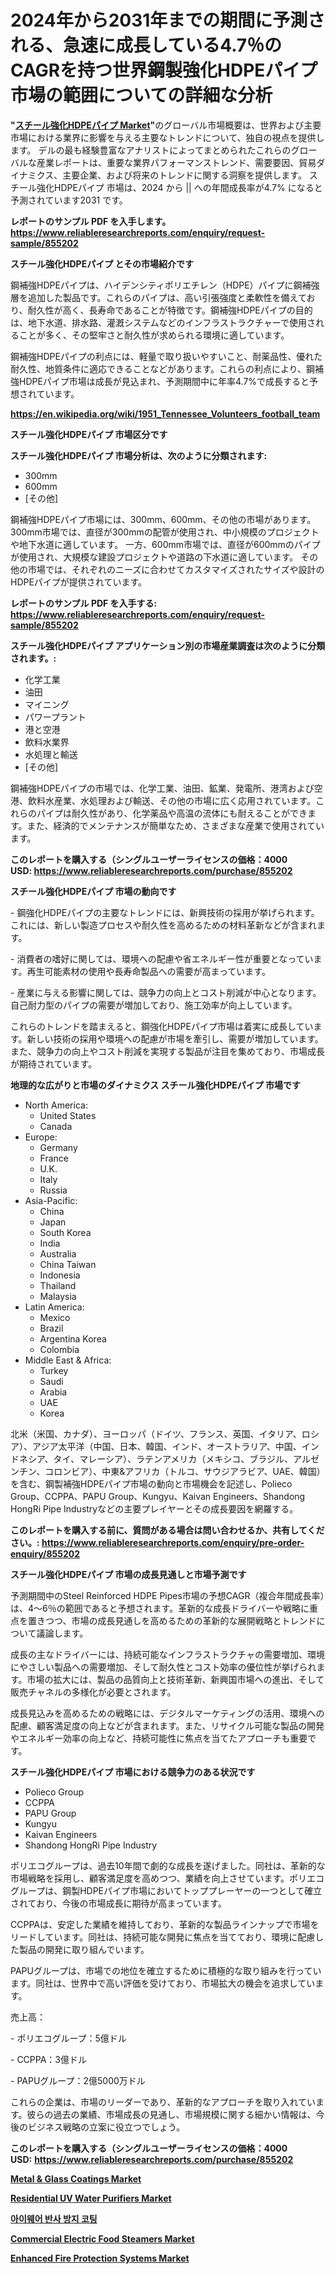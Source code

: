 <p><h1>2024年から2031年までの期間に予測される、急速に成長している4.7％のCAGRを持つ世界鋼製強化HDPEパイプ市場の範囲についての詳細な分析</h1></p><p><strong>"<a href="https://www.reliableresearchreports.com/steel-reinforced-hdpe-pipes-r855202">スチール強化HDPEパイプ Market</a>"</strong>のグローバル市場概要は、世界および主要市場における業界に影響を与える主要なトレンドについて、独自の視点を提供します。 デルの最も経験豊富なアナリストによってまとめられたこれらのグローバルな産業レポートは、重要な業界パフォーマンストレンド、需要要因、貿易ダイナミクス、主要企業、および将来のトレンドに関する洞察を提供します。 スチール強化HDPEパイプ 市場は、2024 から || への年間成長率が4.7% になると予測されています2031 です。</p>
<p><strong>レポートのサンプル PDF を入手します。</strong><strong><a href="https://www.reliableresearchreports.com/enquiry/request-sample/855202">https://www.reliableresearchreports.com/enquiry/request-sample/855202</a></strong></p>
<p><strong>スチール強化HDPEパイプ とその市場紹介です</strong></p>
<p><p>鋼補強HDPEパイプは、ハイデンシティポリエチレン（HDPE）パイプに鋼補強層を追加した製品です。これらのパイプは、高い引張強度と柔軟性を備えており、耐久性が高く、長寿命であることが特徴です。鋼補強HDPEパイプの目的は、地下水道、排水路、灌漑システムなどのインフラストラクチャーで使用されることが多く、その堅牢さと耐久性が求められる環境に適しています。</p><p>鋼補強HDPEパイプの利点には、軽量で取り扱いやすいこと、耐薬品性、優れた耐久性、地質条件に適応できることなどがあります。これらの利点により、鋼補強HDPEパイプ市場は成長が見込まれ、予測期間中に年率4.7%で成長すると予想されています。</p><a href="https://en.wikipedia.org/wiki/1951_Tennessee_Volunteers_football_team"></a></p>
<p><strong><a href="https://en.wikipedia.org/wiki/1951_Tennessee_Volunteers_football_team">https://en.wikipedia.org/wiki/1951_Tennessee_Volunteers_football_team</a></strong></p>
<p><strong>スチール強化HDPEパイプ&nbsp;市場区分です</strong><strong></strong></p>
<p><strong>スチール強化HDPEパイプ 市場分析は、次のように分類されます:</strong>&nbsp;</p>
<p><ul><li>300mm</li><li>600mm</li><li>[その他]</li></ul></p>
<p><p>鋼補強HDPEパイプ市場には、300mm、600mm、その他の市場があります。 300mm市場では、直径が300mmの配管が使用され、中小規模のプロジェクトや地下水道に適しています。 一方、600mm市場では、直径が600mmのパイプが使用され、大規模な建設プロジェクトや道路の下水道に適しています。 その他の市場では、それぞれのニーズに合わせてカスタマイズされたサイズや設計のHDPEパイプが提供されています。</p></p>
<p><strong>レポートのサンプル PDF を入手する: <a href="https://www.reliableresearchreports.com/enquiry/request-sample/855202">https://www.reliableresearchreports.com/enquiry/request-sample/855202</a></strong></p>
<p><strong> スチール強化HDPEパイプ アプリケーション別の市場産業調査は次のように分類されます。:</strong></p>
<p><ul><li>化学工業</li><li>油田</li><li>マイニング</li><li>パワープラント</li><li>港と空港</li><li>飲料水業界</li><li>水処理と輸送</li><li>[その他]</li></ul></p>
<p><p>鋼補強HDPEパイプの市場では、化学工業、油田、鉱業、発電所、港湾および空港、飲料水産業、水処理および輸送、その他の市場に広く応用されています。これらのパイプは耐久性があり、化学薬品や高温の流体にも耐えることができます。また、経済的でメンテナンスが簡単なため、さまざまな産業で使用されています。</p></p>
<p><strong>このレポートを購入する（シングルユーザーライセンスの価格：4000 USD:</strong><strong>&nbsp;<a href="https://www.reliableresearchreports.com/purchase/855202">https://www.reliableresearchreports.com/purchase/855202</a></strong></p>
<p><strong>スチール強化HDPEパイプ 市場の動向です</strong></p>
<p><p>- 鋼強化HDPEパイプの主要なトレンドには、新興技術の採用が挙げられます。これには、新しい製造プロセスや耐久性を高めるための材料革新などが含まれます。</p><p>- 消費者の嗜好に関しては、環境への配慮や省エネルギー性が重要となっています。再生可能素材の使用や長寿命製品への需要が高まっています。</p><p>- 産業に与える影響に関しては、競争力の向上とコスト削減が中心となります。自己耐力型のパイプの需要が増加しており、施工効率が向上しています。</p><p>これらのトレンドを踏まえると、鋼強化HDPEパイプ市場は着実に成長しています。新しい技術の採用や環境への配慮が市場を牽引し、需要が増加しています。また、競争力の向上やコスト削減を実現する製品が注目を集めており、市場成長が期待されています。</p></p>
<p><strong>地理的な広がりと市場のダイナミクス スチール強化HDPEパイプ 市場です</strong></p>
<p><ul>
    <li>
        North America:
        <ul>
            <li>United States</li>
            <li>Canada</li>
        </ul>
    </li>
    <li>
        Europe:
        <ul>
            <li>Germany</li>
            <li>France</li>
            <li>U.K.</li>
            <li>Italy</li>
            <li>Russia</li>
        </ul>
    </li>
    <li>
        Asia-Pacific:
        <ul>
            <li>China</li>
            <li>Japan</li>
            <li>South Korea</li>
            <li>India</li>
            <li>Australia</li>
            <li>China Taiwan</li>
            <li>Indonesia</li>
            <li>Thailand</li>
            <li>Malaysia</li>
        </ul>
    </li>
    <li>
        Latin America:
        <ul>
            <li>Mexico</li>
            <li>Brazil</li>
            <li>Argentina Korea</li>
            <li>Colombia</li>
        </ul>
    </li>
    <li>
        Middle East & Africa:
        <ul>
            <li>Turkey</li>
            <li>Saudi</li>
            <li>Arabia</li>
            <li>UAE</li>
            <li>Korea</li>
        </ul>
    </li>
    </ul></p>
<p><p>北米（米国、カナダ）、ヨーロッパ（ドイツ、フランス、英国、イタリア、ロシア）、アジア太平洋（中国、日本、韓国、インド、オーストラリア、中国、インドネシア、タイ、マレーシア）、ラテンアメリカ（メキシコ、ブラジル、アルゼンチン、コロンビア）、中東&アフリカ（トルコ、サウジアラビア、UAE、韓国）を含む、鋼製補強HDPEパイプ市場の動向と市場機会を記述し、Polieco Group、CCPPA、PAPU Group、Kungyu、Kaivan Engineers、Shandong HongRi Pipe Industryなどの主要プレイヤーとその成長要因を網羅する。</p></p>
<p><strong>このレポートを購入する前に、質問がある場合は問い合わせるか、共有してください。:&nbsp;<a href="https://www.reliableresearchreports.com/enquiry/pre-order-enquiry/855202">https://www.reliableresearchreports.com/enquiry/pre-order-enquiry/855202</a></strong></p>
<p><strong>スチール強化HDPEパイプ 市場の成長見通しと市場予測です</strong></p>
<p><p>予測期間中のSteel Reinforced HDPE Pipes市場の予想CAGR（複合年間成長率）は、4〜6％の範囲であると予想されます。革新的な成長ドライバーや戦略に重点を置きつつ、市場の成長見通しを高めるための革新的な展開戦略とトレンドについて議論します。</p><p>成長の主なドライバーには、持続可能なインフラストラクチャの需要増加、環境にやさしい製品への需要増加、そして耐久性とコスト効率の優位性が挙げられます。市場の拡大には、製品の品質向上と技術革新、新興国市場への進出、そして販売チャネルの多様化が必要とされます。</p><p>成長見込みを高めるための戦略には、デジタルマーケティングの活用、環境への配慮、顧客満足度の向上などが含まれます。また、リサイクル可能な製品の開発やエネルギー効率の向上など、持続可能性に焦点を当てたアプローチも重要です。</p></p>
<p><strong>スチール強化HDPEパイプ 市場における競争力のある状況です</strong></p>
<p><ul><li>Polieco Group</li><li>CCPPA</li><li>PAPU Group</li><li>Kungyu</li><li>Kaivan Engineers</li><li>Shandong HongRi Pipe Industry</li></ul></p>
<p><p>ポリエコグループは、過去10年間で劇的な成長を遂げました。同社は、革新的な市場戦略を採用し、顧客満足度を高めつつ、業績を向上させています。ポリエコグループは、鋼製HDPEパイプ市場においてトッププレーヤーの一つとして確立されており、今後の市場成長に期待が高まっています。</p><p>CCPPAは、安定した業績を維持しており、革新的な製品ラインナップで市場をリードしています。同社は、持続可能な開発に焦点を当てており、環境に配慮した製品の開発に取り組んでいます。</p><p>PAPUグループは、市場での地位を確立するために積極的な取り組みを行っています。同社は、世界中で高い評価を受けており、市場拡大の機会を追求しています。</p><p>売上高：</p><p>- ポリエコグループ：5億ドル</p><p>- CCPPA：3億ドル</p><p>- PAPUグループ：2億5000万ドル</p><p>これらの企業は、市場のリーダーであり、革新的なアプローチを取り入れています。彼らの過去の業績、市場成長の見通し、市場規模に関する細かい情報は、今後のビジネス戦略の立案に役立つでしょう。</p></p>
<p><strong>このレポートを購入する（シングルユーザーライセンスの価格：4000 USD:</strong>&nbsp;<strong><a href="https://www.reliableresearchreports.com/purchase/855202">https://www.reliableresearchreports.com/purchase/855202</a></strong></p>
<p><strong><p><a href="https://issuu.com/reportprime-2/docs/metal-glass-coatings-market-size-20_bd6e7d39c793fd">Metal & Glass Coatings Market</a></p><p><a href="https://github.com/vimar16th/Market-Research-Report-List-6/blob/main/residential-uv-water-purifiers-market.md">Residential UV Water Purifiers Market</a></p><p><a href="https://github.com/laholand/Market-Research-Report-List-6/blob/main/1210973108204.md">아이웨어 반사 방지 코팅</a></p><p><a href="https://github.com/luckyshygirl/Market-Research-Report-List-6/blob/main/commercial-electric-food-steamers-market.md">Commercial Electric Food Steamers Market</a></p><p><a href="https://medium.com/@bethelokon998/enhanced-fire-protection-systems-market-trends-a-detailed-study-of-its-market-segmentation-and-f30e07cdfb90">Enhanced Fire Protection Systems Market</a></p></strong></p>